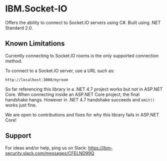 # IBM.Socket-IO

Offers the ability to connect to Socket.IO servers using C#.  Built using .NET
Standard 2.0.

## Known Limitations
Currently connecting to Socket.IO rooms is the only supported connection method.

To connect to a Socket.IO server, use a URL such as:

`http://localhost:3000/myroom`

So far referencing this library in a .NET 4.7 project works but not in ASP.NET
Core.  When connecting inside an ASP.NET Core project, the final handshake 
hangs.  However in .NET 4.7 handshake succeeds and `emit()` works just fine.

We are open to contributions and fixes for why this library fails in ASP.NET
Core!

## Support

For ideas and/or help, ping us on Slack: 
https://ibm-security.slack.com/messages/CFELND99Q
